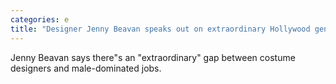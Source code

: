 ```yaml
---
categories: e
title: "Designer Jenny Beavan speaks out on extraordinary Hollywood gender pay gap"
---
```

Jenny Beavan says there"s an "extraordinary" gap between costume designers and male-dominated jobs.